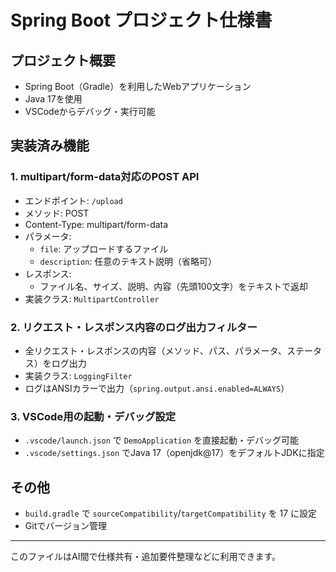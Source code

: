 # Spring Boot プロジェクト仕様書

## プロジェクト概要
- Spring Boot（Gradle）を利用したWebアプリケーション
- Java 17を使用
- VSCodeからデバッグ・実行可能

## 実装済み機能

### 1. multipart/form-data対応のPOST API
- エンドポイント: `/upload`
- メソッド: POST
- Content-Type: multipart/form-data
- パラメータ:
    - `file`: アップロードするファイル
    - `description`: 任意のテキスト説明（省略可）
- レスポンス:
    - ファイル名、サイズ、説明、内容（先頭100文字）をテキストで返却
- 実装クラス: `MultipartController`

### 2. リクエスト・レスポンス内容のログ出力フィルター
- 全リクエスト・レスポンスの内容（メソッド、パス、パラメータ、ステータス）をログ出力
- 実装クラス: `LoggingFilter`
- ログはANSIカラーで出力（`spring.output.ansi.enabled=ALWAYS`）

### 3. VSCode用の起動・デバッグ設定
- `.vscode/launch.json` で `DemoApplication` を直接起動・デバッグ可能
- `.vscode/settings.json` でJava 17（openjdk@17）をデフォルトJDKに指定

## その他
- `build.gradle` で `sourceCompatibility`/`targetCompatibility` を 17 に設定
- Gitでバージョン管理

---
このファイルはAI間で仕様共有・追加要件整理などに利用できます。 